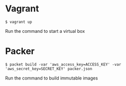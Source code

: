 # Vagrant 

```
$ vagrant up
```
Run the command to start a virtual box

# Packer

```
$ packet build -var 'aws_access_key=ACCESS_KEY' -var 'aws_secret_key=SECRET_KEY' packer.json
```
Run the command to build immutable images
